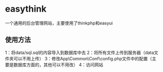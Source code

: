 # easythink
一个通用的后台管理网站，主要使用了thinkphp和easyui

## 使用方法
1：将data/sql.sql的内容导入到数据库中去
2：将所有文件上传到服务器（data文件夹可以不用上传）
3：修改App\Common\Conf\config.php文件中的配置（主要是数据库方面的，其他可以不用改）
4：访问网站